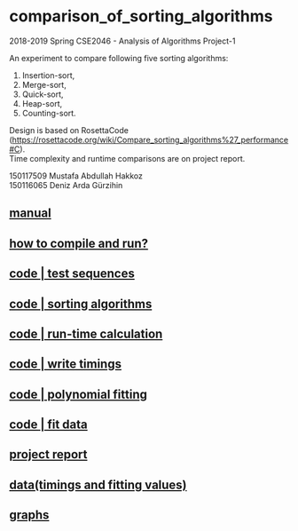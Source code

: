 # comparison_of_sorting_algorithms
2018-2019 Spring CSE2046 - Analysis of Algorithms Project-1

An experiment to compare following five sorting algorithms:
1. Insertion-sort,
2. Merge-sort,
3. Quick-sort,
4. Heap-sort,
5. Counting-sort.

Design is based on RosettaCode (https://rosettacode.org/wiki/Compare_sorting_algorithms%27_performance#C).  
Time complexity and runtime comparisons are on project report.


150117509 Mustafa Abdullah Hakkoz  
150116065 Deniz Arda Gürzihin  



## [manual](https://github.com/mustafahakkoz/comparison_of_sorting_algorithms/blob/master/CSE2046_HW2_Spring2019.pdf)

## [how to compile and run?](https://github.com/mustafahakkoz/comparison_of_sorting_algorithms/blob/master/README.txt)

## [code | test sequences](https://github.com/mustafahakkoz/comparison_of_sorting_algorithms/blob/master/csequence.c)

## [code | sorting algorithms](https://github.com/mustafahakkoz/comparison_of_sorting_algorithms/blob/master/sorts.c)

## [code | run-time calculation](https://github.com/mustafahakkoz/comparison_of_sorting_algorithms/blob/master/timeit.c)

## [code | write timings](https://github.com/mustafahakkoz/comparison_of_sorting_algorithms/blob/master/writetimings.c)

## [code | polynomial fitting](https://github.com/mustafahakkoz/comparison_of_sorting_algorithms/blob/master/polifitgsl.c)

## [code | fit data](https://github.com/mustafahakkoz/comparison_of_sorting_algorithms/blob/master/fitdata.c)

## [project report](https://github.com/mustafahakkoz/comparison_of_sorting_algorithms/blob/master/report.pdf)

## [data(timings and fitting values)](https://github.com/mustafahakkoz/comparison_of_sorting_algorithms/tree/master/data)

## [graphs](https://github.com/mustafahakkoz/comparison_of_sorting_algorithms/tree/master/graph)

